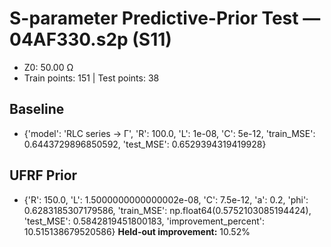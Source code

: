# S-parameter Predictive-Prior Test — 04AF330.s2p (S11)
- Z0: 50.00 Ω
- Train points: 151  |  Test points: 38

## Baseline
- {'model': 'RLC series -> Γ', 'R': 100.0, 'L': 1e-08, 'C': 5e-12, 'train_MSE': 0.6443729896850592, 'test_MSE': 0.6529394319419928}

## UFRF Prior
- {'R': 150.0, 'L': 1.5000000000000002e-08, 'C': 7.5e-12, 'a': 0.2, 'phi': 0.6283185307179586, 'train_MSE': np.float64(0.5752103085194424), 'test_MSE': 0.5842819451800183, 'improvement_percent': 10.515138679520586}
**Held-out improvement:** 10.52%